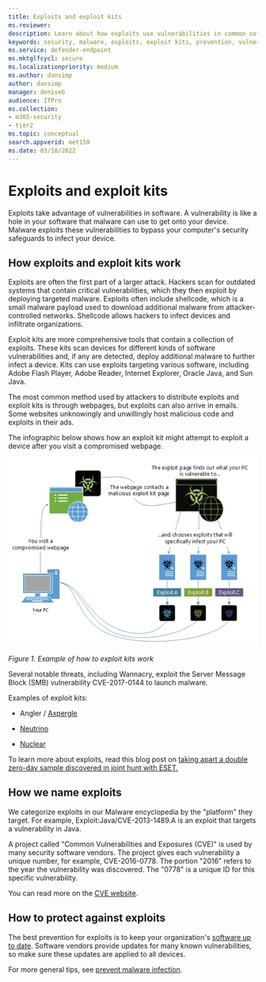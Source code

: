 ```yaml
---
title: Exploits and exploit kits
ms.reviewer: 
description: Learn about how exploits use vulnerabilities in common software to give attackers access to your computer and install other malware.
keywords: security, malware, exploits, exploit kits, prevention, vulnerabilities, Microsoft, Exploit malware family, exploits, java, flash, adobe, update software, prevent exploits, exploit pack, vulnerability, 0-day, holes, weaknesses, attack, Flash, Adobe, out-of-date software, out of date software, update, update software, reinfection, Java cache, reinfected,  won't remove, won't clean, still detects, full scan, MSE, Defender, WDSI, MMPC, Microsoft Malware Protection Center
ms.service: defender-endpoint
ms.mktglfcycl: secure
ms.localizationpriority: medium
ms.author: dansimp
author: dansimp
manager: deniseb
audience: ITPro
ms.collection: 
- m365-security
- tier2
ms.topic: conceptual
search.appverid: met150
ms.date: 03/18/2022
---
```


# Exploits and exploit kits

Exploits take advantage of vulnerabilities in software. A vulnerability is like a hole in your software that malware can use to get onto your device. Malware exploits these vulnerabilities to bypass your computer's security safeguards to infect your device.

## How exploits and exploit kits work

Exploits are often the first part of a larger attack. Hackers scan for outdated systems that contain critical vulnerabilities, which they then exploit by deploying targeted malware. Exploits often include shellcode, which is a small malware payload used to download additional malware from attacker-controlled networks. Shellcode allows hackers to infect devices and infiltrate organizations.

Exploit kits are more comprehensive tools that contain a collection of exploits. These kits scan devices for different kinds of software vulnerabilities and, if any are detected, deploy additional malware to further infect a device. Kits can use exploits targeting various software, including Adobe Flash Player, Adobe Reader, Internet Explorer, Oracle Java, and Sun Java.

The most common method used by attackers to distribute exploits and exploit kits is through webpages, but exploits can also arrive in emails. Some websites unknowingly and unwillingly host malicious code and exploits in their ads.

The infographic below shows how an exploit kit might attempt to exploit a device after you visit a compromised webpage.

![example of how exploit kits work.](../../../media/security-intelligence-images/exploit-kit.png)

*Figure 1. Example of how to exploit kits work*

Several notable threats, including Wannacry, exploit the Server Message Block (SMB) vulnerability CVE-2017-0144 to launch malware.

Examples of exploit kits:

- Angler / [Axpergle](https://www.microsoft.com/en-us/wdsi/threats/malware-encyclopedia-description?name=JS/Axpergle)

- [Neutrino](https://www.microsoft.com/en-us/wdsi/threats/malware-encyclopedia-description?name=JS/NeutrinoEK)

- [Nuclear](https://www.microsoft.com/en-us/wdsi/threats/malware-encyclopedia-description?name=JS/Neclu)

To learn more about exploits, read this blog post on [taking apart a double zero-day sample discovered in joint hunt with ESET.](https://cloudblogs.microsoft.com/microsoftsecure/2018/07/02/taking-apart-a-double-zero-day-sample-discovered-in-joint-hunt-with-eset/)

## How we name exploits

We categorize exploits in our Malware encyclopedia by the "platform" they target. For example, Exploit:Java/CVE-2013-1489.A is an exploit that targets a vulnerability in Java.

A project called "Common Vulnerabilities and Exposures (CVE)" is used by many security software vendors. The project gives each vulnerability a unique number, for example, CVE-2016-0778.
The portion "2016" refers to the year the vulnerability was discovered. The "0778" is a unique ID for this specific vulnerability.

You can read more on the [CVE website](https://cve.mitre.org/).

## How to protect against exploits

The best prevention for exploits is to keep your organization's [software up to date](https://portal.msrc.microsoft.com/). Software vendors provide updates for many known vulnerabilities, so make sure these updates are applied to all devices.

For more general tips, see [prevent malware infection](prevent-malware-infection.md).
